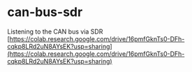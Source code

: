 # can-bus-sdr
Listening to the CAN bus via SDR
[https://colab.research.google.com/drive/16pmfGknTs0-DFh-cqkp8LRd2uN8AYsEK?usp=sharing](https://colab.research.google.com/drive/16pmfGknTs0-DFh-cqkp8LRd2uN8AYsEK?usp=sharing)

